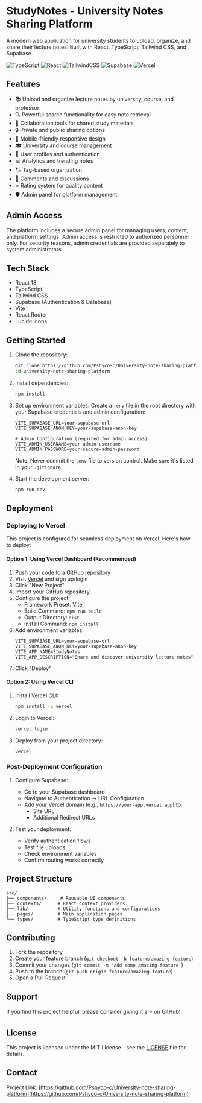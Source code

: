 # StudyNotes - University Notes Sharing Platform

A modern web application for university students to upload, organize, and share their lecture notes. Built with React, TypeScript, Tailwind CSS, and Supabase.

![TypeScript](https://img.shields.io/badge/typescript-%23007ACC.svg?style=for-the-badge&logo=typescript&logoColor=white)
![React](https://img.shields.io/badge/react-%2320232a.svg?style=for-the-badge&logo=react&logoColor=%2361DAFB)
![TailwindCSS](https://img.shields.io/badge/tailwindcss-%2338B2AC.svg?style=for-the-badge&logo=tailwind-css&logoColor=white)
![Supabase](https://img.shields.io/badge/Supabase-3ECF8E?style=for-the-badge&logo=supabase&logoColor=white)
![Vercel](https://img.shields.io/badge/vercel-%23000000.svg?style=for-the-badge&logo=vercel&logoColor=white)

## Features

- 📚 Upload and organize lecture notes by university, course, and professor
- 🔍 Powerful search functionality for easy note retrieval
- 👥 Collaboration tools for shared study materials
- 🔒 Private and public sharing options
- 📱 Mobile-friendly responsive design
- 🎓 University and course management
- 👤 User profiles and authentication
- 📊 Analytics and trending notes
- 🏷️ Tag-based organization
- 💬 Comments and discussions
- ⭐ Rating system for quality content
- 🛡️ Admin panel for platform management

## Admin Access

The platform includes a secure admin panel for managing users, content, and platform settings. Admin access is restricted to authorized personnel only. For security reasons, admin credentials are provided separately to system administrators.

## Tech Stack

- React 18
- TypeScript
- Tailwind CSS
- Supabase (Authentication & Database)
- Vite
- React Router
- Lucide Icons

## Getting Started

1. Clone the repository:
   ```bash
   git clone https://github.com/Pshyco-c/University-note-sharing-platform.git
   cd university-note-sharing-platform
   ```

2. Install dependencies:
   ```bash
   npm install
   ```

3. Set up environment variables:
   Create a `.env` file in the root directory with your Supabase credentials and admin configuration:
   ```
   VITE_SUPABASE_URL=your-supabase-url
   VITE_SUPABASE_ANON_KEY=your-supabase-anon-key
   
   # Admin Configuration (required for admin access)
   VITE_ADMIN_USERNAME=your-admin-username
   VITE_ADMIN_PASSWORD=your-secure-admin-password
   ```

   Note: Never commit the `.env` file to version control. Make sure it's listed in your `.gitignore`.

4. Start the development server:
   ```bash
   npm run dev
   ```

## Deployment

### Deploying to Vercel

This project is configured for seamless deployment on Vercel. Here's how to deploy:

#### Option 1: Using Vercel Dashboard (Recommended)

1. Push your code to a GitHub repository
2. Visit [Vercel](https://vercel.com) and sign up/login
3. Click "New Project"
4. Import your GitHub repository
5. Configure the project:
   - Framework Preset: Vite
   - Build Command: `npm run build`
   - Output Directory: `dist`
   - Install Command: `npm install`
6. Add environment variables:
   ```
   VITE_SUPABASE_URL=your-supabase-url
   VITE_SUPABASE_ANON_KEY=your-supabase-anon-key
   VITE_APP_NAME=StudyNotes
   VITE_APP_DESCRIPTION="Share and discover university lecture notes"
   ```
7. Click "Deploy"

#### Option 2: Using Vercel CLI

1. Install Vercel CLI:
   ```bash
   npm install -g vercel
   ```

2. Login to Vercel:
   ```bash
   vercel login
   ```

3. Deploy from your project directory:
   ```bash
   vercel
   ```

### Post-Deployment Configuration

1. Configure Supabase:
   - Go to your Supabase dashboard
   - Navigate to Authentication → URL Configuration
   - Add your Vercel domain (e.g., `https://your-app.vercel.app`) to:
     - Site URL
     - Additional Redirect URLs

2. Test your deployment:
   - Verify authentication flows
   - Test file uploads
   - Check environment variables
   - Confirm routing works correctly

## Project Structure

```
src/
├── components/     # Reusable UI components
├── contexts/      # React context providers
├── lib/           # Utility functions and configurations
├── pages/         # Main application pages
└── types/         # TypeScript type definitions
```

## Contributing

1. Fork the repository
2. Create your feature branch (`git checkout -b feature/amazing-feature`)
3. Commit your changes (`git commit -m 'Add some amazing feature'`)
4. Push to the branch (`git push origin feature/amazing-feature`)
5. Open a Pull Request

## Support

If you find this project helpful, please consider giving it a ⭐️ on GitHub!

## License

This project is licensed under the MIT License - see the [LICENSE](LICENSE) file for details.

## Contact

Project Link: [https://github.com/Pshyco-c/University-note-sharing-platform](https://github.com/Pshyco-c/University-note-sharing-platform)